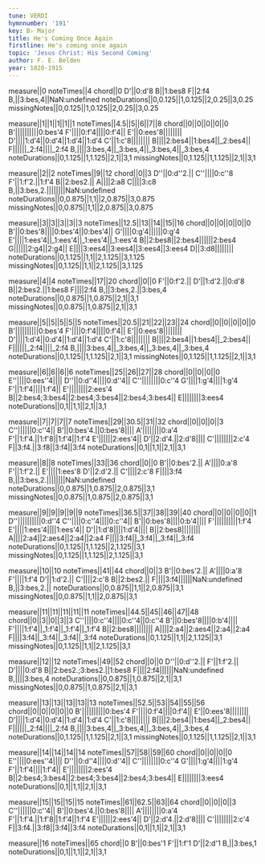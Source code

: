 ```yaml
---
tune: VERDI
hymnnumber: '191'
key: B♭ Major
title: He's Coming Once Again
firstline: He's coming once again
topic: 'Jesus Christ: His Second Coming'
author: F. E. Belden
year: 1820-1915
---
```

measure||0
noteTimes||4
chord||0
D'||0:d'8
B||1:bes8
F||2:f4
B,||3:bes,4||NaN:undefined
noteDurations||0,0.125||1,0.125||2,0.25||3,0.25
missingNotes||0,0.125||1,0.125||2,0.25||3,0.25

measure||1||1||1||1||1
noteTimes||4.5||5||6||7||8
chord||0||0||0||0||0
B'||||||||||0:bes'4
F'||||0:f'4||||0:f'4||
E'||0:ees'8||||||||
D'||||1:d'4||0:d'4||1:d'4||1:d'4
C'||1:c'8||||||||
B||||2:bes4||1:bes4||_2:bes4||
F||||||_2:f4||||_2:f4
B,||||3:bes,4||_3:bes,4||_3:bes,4||_3:bes,4
noteDurations||0,1.125||1,1.125||2,1||3,1
missingNotes||0,1.125||1,1.125||2,1||3,1

measure||2||2
noteTimes||9||12
chord||0||3
D''||0:d''2.||
C''||||0:c''8
F'||1:f'2.||1:f'4
B||2:bes2.||
A||||2:a8
C||||3:c8
B,||3:bes,2.||||||||NaN:undefined
noteDurations||0,0.875||1,1||2,0.875||3,0.875
missingNotes||0,0.875||1,1||2,0.875||3,0.875

measure||3||3||3||3||3
noteTimes||12.5||13||14||15||16
chord||0||0||0||0||0
B'||0:bes'8||||0:bes'4||0:bes'4||
G'||||0:g'4||||||0:g'4
E'||||1:ees'4||_1:ees'4||_1:ees'4||_1:ees'4
B||2:bes8||2:bes4||||||2:bes4
G||||||2:g4||2:g4||
E||||3:ees4||3:ees4||3:ees4||3:ees4
D||3:d8||||||||
noteDurations||0,1.125||1,1||2,1.125||3,1.125
missingNotes||0,1.125||1,1||2,1.125||3,1.125

measure||4||4
noteTimes||17||20
chord||0||0
F'||0:f'2.||
D'||1:d'2.||0:d'8
B||2:bes2.||1:bes8
F||||2:f4
B,||3:bes,2.||3:bes,4
noteDurations||0,0.875||1,0.875||2,1||3,1
missingNotes||0,0.875||1,0.875||2,1||3,1

measure||5||5||5||5||5
noteTimes||20.5||21||22||23||24
chord||0||0||0||0||0
B'||||||||||0:bes'4
F'||||0:f'4||||0:f'4||
E'||0:ees'8||||||||
D'||||1:d'4||0:d'4||1:d'4||1:d'4
C'||1:c'8||||||||
B||||2:bes4||1:bes4||_2:bes4||
F||||||_2:f4||||_2:f4
B,||||3:bes,4||_3:bes,4||_3:bes,4||_3:bes,4
noteDurations||0,1.125||1,1.125||2,1||3,1
missingNotes||0,1.125||1,1.125||2,1||3,1

measure||6||6||6||6
noteTimes||25||26||27||28
chord||0||0||0||0
E''||||0:ees''4||||
D''||0:d''4||||0:d''4||
C''||||||||0:c''4
G'||||1:g'4||||1:g'4
F'||1:f'4||||1:f'4||
E'||||||||2:ees'4
B||2:bes4;3:bes4||2:bes4;3:bes4||2:bes4;3:bes4||
E||||||||3:ees4
noteDurations||0,1||1,1||2,1||3,1

measure||7||7||7||7
noteTimes||29||30.5||31||32
chord||0||0||0||3
C''||||||0:c''4||
B'||0:bes'4.||0:bes'8||||
A'||||||||0:a'4
F'||1:f'4.||1:f'8||1:f'4||1:f'4
E'||||||2:ees'4||
D'||2:d'4.||2:d'8||||
C'||||||||2:c'4
F||3:f4.||3:f8||3:f4||3:f4
noteDurations||0,1||1,1||2,1||3,1

measure||8||8
noteTimes||33||36
chord||0||0
B'||0:bes'2.||
A'||||0:a'8
F'||1:f'2.||
E'||||1:ees'8
D'||2:d'2.||
C'||||2:c'8
F||||3:f4
B,||3:bes,2.||||||||NaN:undefined
noteDurations||0,0.875||1,0.875||2,0.875||3,1
missingNotes||0,0.875||1,0.875||2,0.875||3,1

measure||9||9||9||9||9
noteTimes||36.5||37||38||39||40
chord||0||0||0||0||1
D''||||||||||0:d''4
C''||||0:c''4||||0:c''4||
B'||0:bes'8||||0:b'4||||
F'||||||||||1:f'4
E'||||1:ees'4||||1:ees'4||
D'||1:d'8||||1:d'4||||
B||2:bes8||||||||
A||||2:a4||2:aes4||2:a4||2:a4
F||||3:f4||_3:f4||_3:f4||_3:f4
noteDurations||0,1.125||1,1.125||2,1.125||3,1
missingNotes||0,1.125||1,1.125||2,1.125||3,1

measure||10||10
noteTimes||41||44
chord||0||3
B'||0:bes'2.||
A'||||0:a'8
F'||||1:f'4
D'||1:d'2.||
C'||||2:c'8
B||2:bes2.||
F||||3:f4||||||NaN:undefined
B,||3:bes,2.||
noteDurations||0,0.875||1,1||2,0.875||3,1
missingNotes||0,0.875||1,1||2,0.875||3,1

measure||11||11||11||11||11
noteTimes||44.5||45||46||47||48
chord||0||3||0||3||3
C''||||0:c''4||||0:c''4||0:c''4
B'||0:bes'8||||0:b'4||||
F'||||1:f'4||_1:f'4||_1:f'4||_1:f'4
B||2:bes8||||||||
A||||2:a4||2:aes4||2:a4||2:a4
F||||3:f4||_3:f4||_3:f4||_3:f4
noteDurations||0,1.125||1,1||2,1.125||3,1
missingNotes||0,1.125||1,1||2,1.125||3,1

measure||12||12
noteTimes||49||52
chord||0||0
D''||0:d''2.||
F'||1:f'2.||
D'||||0:d'8
B||2:bes2.;3:bes2.||1:bes8
F||||2:f4||||||NaN:undefined
B,||||3:bes,4
noteDurations||0,0.875||1,0.875||2,1||3,1
missingNotes||0,0.875||1,0.875||2,1||3,1

measure||13||13||13||13||13
noteTimes||52.5||53||54||55||56
chord||0||0||0||0||0
B'||||||||||0:bes'4
F'||||0:f'4||||0:f'4||
E'||0:ees'8||||||||
D'||||1:d'4||0:d'4||1:d'4||1:d'4
C'||1:c'8||||||||
B||||2:bes4||1:bes4||_2:bes4||
F||||||_2:f4||||_2:f4
B,||||3:bes,4||_3:bes,4||_3:bes,4||_3:bes,4
noteDurations||0,1.125||1,1.125||2,1||3,1
missingNotes||0,1.125||1,1.125||2,1||3,1

measure||14||14||14||14
noteTimes||57||58||59||60
chord||0||0||0||0
E''||||0:ees''4||||
D''||0:d''4||||0:d''4||
C''||||||||0:c''4
G'||||1:g'4||||1:g'4
F'||1:f'4||||1:f'4||
E'||||||||2:ees'4
B||2:bes4;3:bes4||2:bes4;3:bes4||2:bes4;3:bes4||
E||||||||3:ees4
noteDurations||0,1||1,1||2,1||3,1

measure||15||15||15||15
noteTimes||61||62.5||63||64
chord||0||0||0||3
C''||||||0:c''4||
B'||0:bes'4.||0:bes'8||||
A'||||||||0:a'4
F'||1:f'4.||1:f'8||1:f'4||1:f'4
E'||||||2:ees'4||
D'||2:d'4.||2:d'8||||
C'||||||||2:c'4
F||3:f4.||3:f8||3:f4||3:f4
noteDurations||0,1||1,1||2,1||3,1

measure||16
noteTimes||65
chord||0
B'||0:bes'1
F'||1:f'1
D'||2:d'1
B,||3:bes,1
noteDurations||0,1||1,1||2,1||3,1


